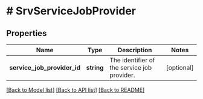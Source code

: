 # # SrvServiceJobProvider

## Properties

Name | Type | Description | Notes
------------ | ------------- | ------------- | -------------
**service_job_provider_id** | **string** | The identifier of the service job provider. | [optional]

[[Back to Model list]](../../README.md#models) [[Back to API list]](../../README.md#endpoints) [[Back to README]](../../README.md)
